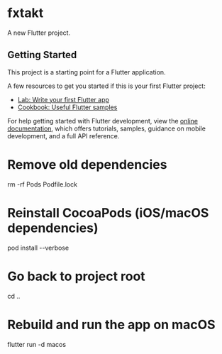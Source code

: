 # fxtakt

A new Flutter project.

## Getting Started

This project is a starting point for a Flutter application.

A few resources to get you started if this is your first Flutter project:

- [Lab: Write your first Flutter app](https://docs.flutter.dev/get-started/codelab)
- [Cookbook: Useful Flutter samples](https://docs.flutter.dev/cookbook)

For help getting started with Flutter development, view the
[online documentation](https://docs.flutter.dev/), which offers tutorials,
samples, guidance on mobile development, and a full API reference.

# Remove old dependencies   
rm -rf Pods Podfile.lock

# Reinstall CocoaPods (iOS/macOS dependencies)
pod install --verbose

# Go back to project root
cd ..

# Rebuild and run the app on macOS
flutter run -d macos

